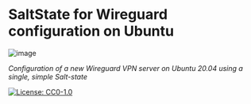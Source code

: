 
# SaltState for Wireguard configuration on Ubuntu

![image](https://user-images.githubusercontent.com/71032160/118408911-7cc89c80-b690-11eb-90ee-da93e0644bad.png)


_Configuration of a new Wireguard VPN server on Ubuntu 20.04 using a single, simple Salt-state_


[![License: CC0-1.0](https://licensebuttons.net/l/zero/1.0/80x15.png)](http://creativecommons.org/publicdomain/zero/1.0/)



